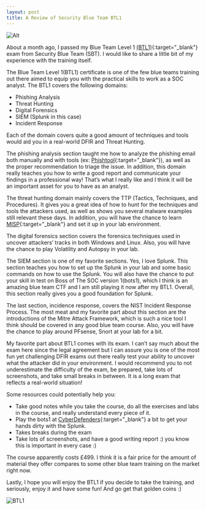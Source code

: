 ```yaml
---
layout: post
title: A Review of Security Blue Team BTL1
---
```

![Alt](https://bohansec.com/assets/sbt/christian-wiediger-WkfDrhxDMC8-unsplash.jpg "Christian Wiediger")

About a month ago, I passed my Blue Team Level 1 [(BTL1)](https://securityblue.team/why-btl1/){:target="_blank"} exam from Security Blue Team (SBT). I would like to share a little bit of my experience with the training itself. 
 
The Blue Team Level 1(BTL1) certificate is one of the few blue teams training out there aimed to equip you with the practical skills to work as a SOC analyst. The BTL1 covers the following domains: 
* Phishing Analysis
* Threat Hunting
* Digital Forensics
* SIEM (Splunk in this case)
* Incident Response
 
Each of the domain covers quite a good amount of techniques and tools would aid you in a real-world DFIR and Threat Hunting. 
 
The phishing analysis section taught me how to analyze the phishing email both manually and with tools (ex: [Phishtool](https://www.phishtool.com/){:target="_blank"}), as well as the proper recommendation to triage the issue. In addition, this domain really teaches you how to write a good report and communicate your findings in a professional way! That’s what I really like and I think it will be an important asset for you to have as an analyst.
 
The threat hunting domain mainly covers the TTP (Tactics, Techniques, and Procedures). It gives you a great idea of how to hunt for the techniques and tools the attackers used, as well as shows you several malware examples still relevant these days. In addition, you will have the chance to learn [MISP](https://github.com/MISP/MISP){:target="_blank"} and set it up in your lab environment. 
 
The digital forensics section covers the forensics techniques used in uncover attackers’ tracks in both Windows and Linux. Also, you will have the chance to play Volatility and Autopsy in your lab. 
 
The SIEM section is one of my favorite sections. Yes, I love Splunk. This section teaches you how to set up the Splunk in your lab and some basic commands on how to use the Splunk. You will also have the chance to put your skill in test on Boss of The SOC version 1(bots1), which I think is an amazing blue team CTF and I am still playing it now after my BTL1. Overall, this section really gives you a good foundation for Splunk.
 
The last section, incidence response, covers the NIST Incident Response Process. The most meat and my favorite part about this section are the introductions of the Mitre Attack Framework, which is such a nice tool I think should be covered in any good blue team course. Also, you will have the chance to play around PFsense, Snort at your lab for a bit.
 
My favorite part about BTL1 comes with its exam. I can’t say much about the exam here since the legal agreement but I can assure you is one of the most fun yet challenging DFIR exams out there really test your ability to uncover what the attacker did in your environment. I would recommend you to not underestimate the difficulty of the exam, be prepared, take lots of screenshots, and take small breaks in between. It is a long exam that reflects a real-world situation!
 
Some resources could potentially help you:
* Take good notes while you take the course, do all the exercises and labs in the course, and really understand every piece of it.
* Play the bots1 at [CyberDefenders](https://cyberdefenders.org/){:target="_blank"} a bit to get your hands dirty with the Splunk.
* Takes breaks during the exam
* Take lots of screenshots, and have a good writing report :) you know this is important in every case :)
 
The course apparently costs £499. I think it is a fair price for the amount of material they offer compares to some other blue team training on the market right now. 
 
Lastly, I hope you will enjoy the BTL1 if you decide to take the training, and seriously, enjoy it and have some fun! And go get that golden coins :)

![BTL1](https://bohansec.com/assets/sbt/blue-team-level-1-btl1.png "BTL1")

